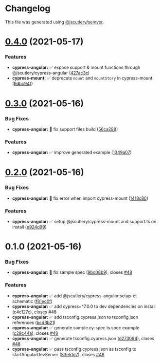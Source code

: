 # Changelog

This file was generated using [@jscutlery/semver](https://github.com/jscutlery/semver).

# [0.4.0](https://github.com/jscutlery/test-utils/compare/cypress-angular-0.3.0...cypress-angular-0.4.0) (2021-05-17)


### Features

* **cypress-angular:** ✅ expose support & mount functions through @jscutlery/cypress-angular ([427ac3c](https://github.com/jscutlery/test-utils/commit/427ac3cdcb653a1cb7005bec822d304dc021b276))
* **cypress-mount:** ✅ deprecate `mount` and `mountStory` in cypress-mount ([9dbc941](https://github.com/jscutlery/test-utils/commit/9dbc941e738ee17ec8f5849ede54a14a298bf339))



# [0.3.0](https://github.com/jscutlery/test-utils/compare/cypress-angular-0.2.0...cypress-angular-0.3.0) (2021-05-16)


### Bug Fixes

* **cypress-angular:** 🐞 fix support files build ([56ca298](https://github.com/jscutlery/test-utils/commit/56ca2985badf05804c2526d3b6389956f33646be))


### Features

* **cypress-angular:** ✅ improve generated example ([1349a07](https://github.com/jscutlery/test-utils/commit/1349a07db9962db0220f7bbed5a8ee41e09c3266))



# [0.2.0](https://github.com/jscutlery/test-utils/compare/cypress-angular-0.1.0...cypress-angular-0.2.0) (2021-05-16)


### Bug Fixes

* **cypress-angular:** 🐞 fix error when import cypress-mount ([1418c80](https://github.com/jscutlery/test-utils/commit/1418c80b27e15d84aee2c0e840742f88e91eb3c5))


### Features

* **cypress-angular:** ✅ setup @jscutlery/cypress-mount and support.ts on install ([e924d99](https://github.com/jscutlery/test-utils/commit/e924d99a228e584b662d873cd7351757cbb84105))



# 0.1.0 (2021-05-16)


### Bug Fixes

* **cypress-angular:** 🐞 fix sample spec ([9bc08b9](https://github.com/jscutlery/test-utils/commit/9bc08b950ad6203040264de885360f6371b3fd8a)), closes [#48](https://github.com/jscutlery/test-utils/issues/48)


### Features

* **cypress-angular:** ✅ add @jscutlery/cypress-angular:setup-ct schematic ([f81ec0f](https://github.com/jscutlery/test-utils/commit/f81ec0fa6968caf122fdd13bdf7b15b4b95a58fa))
* **cypress-angular:** ✅ add cypress=^7.0.0 to dev dependencies on install ([c4c127c](https://github.com/jscutlery/test-utils/commit/c4c127cb311b4ddd9c11adcee2b24f3093bc7444)), closes [#48](https://github.com/jscutlery/test-utils/issues/48)
* **cypress-angular:** ✅ add tsconfig.cypress.json to tsconfig.json references ([bcd3b21](https://github.com/jscutlery/test-utils/commit/bcd3b21711797ee350bde4fd824aeb0f979c82ae))
* **cypress-angular:** ✅ generate sample.cy-spec.ts spec example ([c29c44a](https://github.com/jscutlery/test-utils/commit/c29c44a988e165804a82c809e8bffb26df3ce9d2)), closes [#48](https://github.com/jscutlery/test-utils/issues/48)
* **cypress-angular:** ✅ generate tsconfig.cypress.json ([d273094](https://github.com/jscutlery/test-utils/commit/d2730940a8100557c4bb5812849032d908056ecf)), closes [#48](https://github.com/jscutlery/test-utils/issues/48)
* **cypress-angular:** ✅ pass tsconfig.cypress.json as tsconfig to startAngularDevServer ([83e51d7](https://github.com/jscutlery/test-utils/commit/83e51d7e5d114396f956f20513e145af5e94522e)), closes [#48](https://github.com/jscutlery/test-utils/issues/48)
